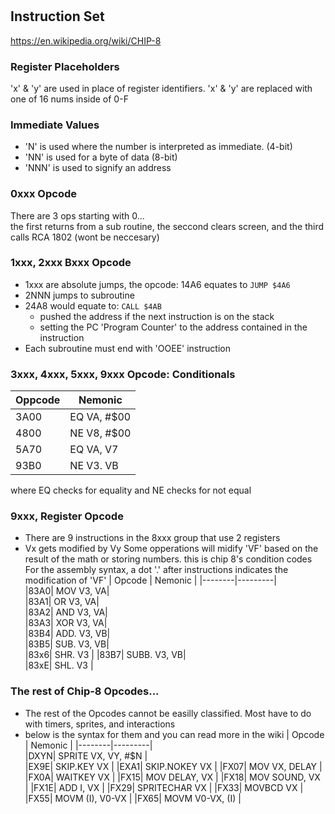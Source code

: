 #










## Instruction Set
https://en.wikipedia.org/wiki/CHIP-8


### Register Placeholders
'x' & 'y' are used in place of register identifiers.
'x' & 'y' are replaced with one of 16 nums inside of 0-F

### Immediate Values
* 'N' is used where the number is interpreted as immediate.  (4-bit)
* 'NN' is used for a byte of data (8-bit)
* 'NNN' is used to signify an address

### 0xxx Opcode
There are 3 ops starting with 0... <br>
the first returns from a sub routine, the seccond clears screen, and the third calls RCA 1802 (wont be neccesary)

### 1xxx, 2xxx Bxxx Opcode
* 1xxx are absolute jumps, the opcode: 14A6 equates to `JUMP $4A6`
* 2NNN jumps to subroutine
* 24A8 would equate to: `CALL $4AB`
    * pushed the address if the next instruction is on the stack
    * setting the PC 'Program Counter' to the address contained in the instruction
* Each subroutine must end with 'OOEE' instruction

### 3xxx, 4xxx, 5xxx, 9xxx Opcode: Conditionals
| Oppcode | Nemonic |
|---------|---------|
|3A00     | EQ  VA, #$00|
|4800     | NE  V8, #$00|
|5A70     | EQ  VA, V7  |
|93B0     | NE  V3. VB  |
where EQ checks for equality and NE checks for not equal

### 9xxx, Register Opcode
* There are 9 instructions in the 8xxx group that use 2 registers
* Vx gets modified by Vy
Some opperations will midify 'VF' based on the result of the math or storing numbers. this is chip 8's condition codes <br>
For the assembly syntax, a dot '.' after instructions indicates the modification of 'VF'
| Opcode | Nemonic |
|--------|---------|    
|83A0|     MOV   V3, VA|    
|83A1|     OR    V3, VA|    
|83A2|     AND   V3, VA|   
|83A3|     XOR   V3, VA|   
|83B4|     ADD.  V3, VB|    
|83B5|     SUB.  V3, VB|    
|83x6|     SHR.  V3    |
|83B7|     SUBB. V3, VB|   
|83xE|     SHL.  V3    |

### The rest of Chip-8 Opcodes...
* The rest of the Opcodes cannot be easilly classified. Most have to do with timers, sprites, and interactions
* below is the syntax for them and you can read more in the wiki
| Opcode | Nemonic |
|--------|---------|    
|DXYN|    SPRITE       VX, VY, #$N |   
|EX9E|    SKIP.KEY     VX          |
|EXA1|    SKIP.NOKEY   VX          |
|FX07|    MOV          VX, DELAY   |
|FX0A|    WAITKEY      VX          |
|FX15|    MOV          DELAY, VX   | 
|FX18|    MOV          SOUND, VX   | 
|FX1E|    ADD          I, VX       |
|FX29|    SPRITECHAR   VX          |
|FX33|    MOVBCD       VX          |
|FX55|    MOVM         (I), V0-VX  | 
|FX65|    MOVM         V0-VX, (I)  |

